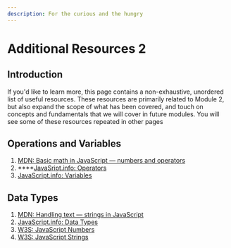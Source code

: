 ```yaml
---
description: For the curious and the hungry
---
```


# Additional Resources 2

## Introduction <a href="introduction" id="introduction"></a>

If you'd like to learn more, this page contains a non-exhaustive, unordered list of useful resources. These resources are primarily related to Module 2, but also expand the scope of what has been covered, and touch on concepts and fundamentals that we will cover in future modules. You will see some of these resources repeated in other pages

## Operations and Variables

1. [MDN: Basic math in JavaScript — numbers and operators](https://developer.mozilla.org/en-US/docs/Learn/JavaScript/First\_steps/Math)
2. ****[JavaSript.info: Operators](https://javascript.info/operators)
3. [JavaScript.info: Variables](https://javascript.info/variables)

## Data Types

1. [MDN: Handling text — strings in JavaScript](https://developer.mozilla.org/en-US/docs/Learn/JavaScript/First\_steps/Strings)
2. [JavaScript.info: Data Types](https://javascript.info/types)
3. [W3S: JavaScript Numbers](https://www.w3schools.com/js/js\_numbers.asp)
4. [W3S: JavaScript Strings](https://www.w3schools.com/js/js\_strings.asp)




